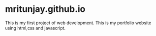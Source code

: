 # mritunjay.github.io
This is my first project of web development.
This is my portfolio website using html,css and javascript.
